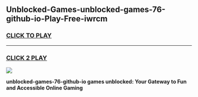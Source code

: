 
## Unblocked-Games-unblocked-games-76-github-io-Play-Free-iwrcm
<h3>
<a href="https://premium76.site?title=unblocked-games-76-github-io&ref=15A">CLICK TO PLAY</a></h3>
<hr>

<h3>
<a href="https://premium76.site?title=unblocked-games-76-github-io&ref=15A">CLICK 2 PLAY</a>
  
</h3>

<a href="https://premium76.site?title=unblocked-games-76-github-io&ref=15A"><img src="https://clearcache.store/games.png"></a>


**unblocked-games-76-github-io games unblocked: Your Gateway to Fun and Accessible Online Gaming**
